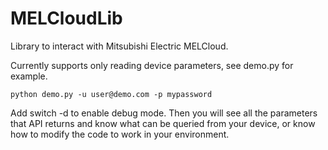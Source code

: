 # MELCloudLib
Library to interact with Mitsubishi Electric MELCloud.

Currently supports only reading device parameters, see demo.py for example.

``python demo.py -u user@demo.com -p mypassword``

Add switch -d to enable debug mode. Then you will see all the parameters that API returns and know what can be queried from your device, or know how to modify the code to work in your environment.
